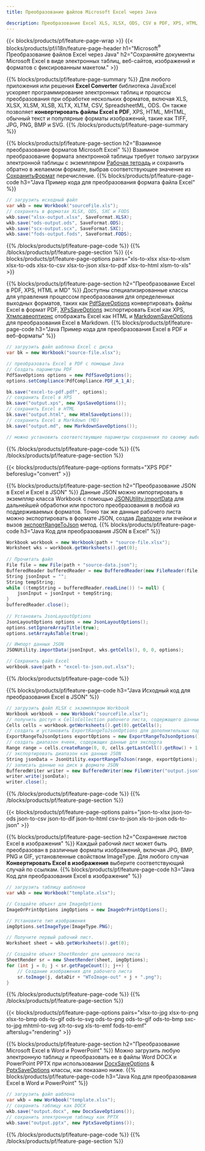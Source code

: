```yaml
---
title: Преобразование файлов Microsoft Excel через Java 

description: Преобразование Excel XLS, XLSX, ODS, CSV в PDF, XPS, HTML, JPEG, HTML и многие другие популярные форматы с помощью всего нескольких строк кода Java.
---
```

{{< blocks/products/pf/feature-page-wrap >}}
{{< blocks/products/pf/i18n/feature-page-header h1="Microsoft<sup>&reg;</sup> Преобразование файлов Excel через Java" h2="Сохраняйте документы Microsoft Excel в виде электронных таблиц, веб-сайтов, изображений и форматов с фиксированным макетом." >}}

{{% blocks/products/pf/feature-page-summary %}}
Для любого приложения или решения **Excel Converter** библиотека JavaExcel ускоряет программирование электронных таблиц и процессы преобразования при обработке нескольких форматов, включая XLS, XLSX, XLSM, XLSB, XLTX, XLTM, CSV, SpreadsheetML, ODS. Он также позволяет **конвертировать файлы Excel в PDF**, XPS, HTML, MHTML, обычный текст и популярные форматы изображений, такие как TIFF, JPG, PNG, BMP и SVG.
{{% /blocks/products/pf/feature-page-summary %}}

{{% blocks/products/pf/feature-page-section h2="Взаимное преобразование форматов Microsoft Excel" %}}
Взаимное преобразование формата электронной таблицы требует только загрузки электронной таблицы с экземпляром [Рабочая тетрадь](https://reference.aspose.com/cells/java/com.aspose.cells/Workbook) и сохранить обратно в желаемом формате, выбрав соответствующее значение из [СохранитьФормат](https://reference.aspose.com/cells/java/com.aspose.cells/SaveFormat) перечисление.
{{% blocks/products/pf/feature-page-code h3="Java Пример кода для преобразования формата файла Excel" %}}

```cs
// загрузить исходный файл
var wkb = new Workbook("sourceFile.xls");
// сохранять в форматах XLSX, ODS, SXC и FODS
wkb.save("xlsx-output.xlsx", SaveFormat.XLSX);
wkb.save("ods-output.ods", SaveFormat.ODS);
wkb.save("scx-output.scx", SaveFormat.SXC);
wkb.save("fods-output.fods", SaveFormat.FODS);

```
{{% /blocks/products/pf/feature-page-code %}}
{{% /blocks/products/pf/feature-page-section %}}
{{< blocks/products/pf/feature-page-options pairs="xls-to-xlsx xlsx-to-xlsm xlsx-to-ods xlsx-to-csv xlsx-to-json xlsx-to-pdf xlsx-to-html xlsm-to-xls" >}}


{{% blocks/products/pf/feature-page-section h2="Преобразование Excel в PDF, XPS, HTML и MD" %}}
Доступны специализированные классы для управления процессом преобразования для определенных выходных форматов, таких как [PdfSaveOptions](https://reference.aspose.com/cells/java/com.aspose.cells/PdfSaveOptions) конвертировать файлы Excel в формат PDF, [XPsSaveOptions](https://reference.aspose.com/cells/java/com.aspose.cells/XpsSaveOptions) экспортировать Excel как XPS, [Хтмлсавеоптионс](https://reference.aspose.com/cells/java/com.aspose.cells/HtmlSaveOptions) отображать Excel как HTML и [MarkdownSaveOptions](https://reference.aspose.com/cells/java/com.aspose.cells/MarkdownSaveOptions) для преобразования Excel в Markdown. 
{{% blocks/products/pf/feature-page-code h3="Java Пример кода для преобразования Excel в PDF и веб-форматы" %}}

```cs
// загрузить файл шаблона Excel с диска
var bk = new Workbook("source-file.xlsx");

// преобразовать Excel в PDF с помощью Java
// Создать параметры PDF
PdfSaveOptions options = new PdfSaveOptions();
options.setCompliance(PdfCompliance.PDF_A_1_A);

bk.save("excel-to-pdf.pdf", options);
// сохранить Excel в XPS
bk.save("output.xps", new XpsSaveOptions());
// сохранить Excel в HTML
bk.save("output.html", new HtmlSaveOptions());
// сохранить Excel в Markdown (MD)
bk.save("output.md", new MarkdownSaveOptions());

// можно установить соответствующие параметры сохранения по своему выбору перед сохранением в соответствующем формате

```
{{% /blocks/products/pf/feature-page-code %}}
{{% /blocks/products/pf/feature-page-section %}}

{{< blocks/products/pf/feature-page-options formats="XPS PDF" beforeslug="convert" >}}

{{% blocks/products/pf/feature-page-section h2="Преобразование JSON в Excel и Excel в JSON" %}}
Данные JSON можно импортировать в экземпляр класса Workbook с помощью [JSONUtility.importData](https://reference.aspose.com/cells/java/com.aspose.cells/jsonutility#importData) для дальнейшей обработки или простого преобразования в любой из поддерживаемых форматов. Точно так же данные рабочего листа можно экспортировать в формате JSON, создав [Диапазон](https://reference.aspose.com/cells/java/com.aspose.cells/range) или ячейки и вызов [экспортRangeToJson](https://reference.aspose.com/cells/java/com.aspose.cells/jsonutility) метод.
{{% blocks/products/pf/feature-page-code h3="Java Код для преобразования JSON в Excel" %}}
```cs
Workbook workbook = new Workbook(path + "source-file.xlsx");
Worksheet wks = workbook.getWorksheets().get(0);
		
// Прочитать файл
File file = new File(path + "source-data.json");
BufferedReader bufferedReader = new BufferedReader(new FileReader(file));
String jsonInput = "";
String tempString;
while ((tempString = bufferedReader.readLine()) != null) {
	jsonInput = jsonInput + tempString; 
}
bufferedReader.close();
							
// Установить JsonLayoutOptions
JsonLayoutOptions options = new JsonLayoutOptions();
options.setIgnoreArrayTitle(true);
options.setArrayAsTable(true);

// Импорт данных JSON
JSONUtility.importData(jsonInput, wks.getCells(), 0, 0, options);

// Сохранить файл Excel
workbook.save(path + "excel-to-json.out.xlsx");

```
{{% /blocks/products/pf/feature-page-code %}}

{{% blocks/products/pf/feature-page-code h3="Java Исходный код для преобразования Excel в JSON" %}}
```cs
// загрузить файл XLSX с экземпляром Workbook
Workbook workbook = new Workbook("sourceFile.xlsx");
// получить доступ к CellsCollection рабочего листа, содержащего данные для преобразования
Cells cells = workbook.getWorksheets().get(0).getCells();
// создать и установить ExportRangeToJsonOptions для дополнительных параметров
ExportRangeToJsonOptions exportOptions = new ExportRangeToJsonOptions();
// создать диапазон ячеек, содержащих данные для экспорта
Range range = cells.createRange(0, 0, cells.getLastCell().getRow() + 1, cells.getLastCell().getColumn() + 1);
// экспортировать диапазон как данные JSON
String jsonData = JsonUtility.exportRangeToJson(range, exportOptions);
// записать данные на диск в формате JSON
BufferedWriter writer = new BufferedWriter(new FileWriter("output.json"));
writer.write(jsonData);
writer.close();    

```
{{% /blocks/products/pf/feature-page-code %}}
{{% /blocks/products/pf/feature-page-section %}}

{{< blocks/products/pf/feature-page-options pairs="json-to-xlsx json-to-ods json-to-csv json-to-dif json-to-html csv-to-json xls-to-json ods-to-json" >}}

{{% blocks/products/pf/feature-page-section h2="Сохранение листов Excel в изображения" %}}
Каждый рабочий лист может быть преобразован в различные форматы изображений, включая JPG, BMP, PNG и GIF, установленные свойством ImageType. Для любого случая **Конвертировать Excel в изображения** выберите соответствующий случай по ссылкам.
{{% blocks/products/pf/feature-page-code h3="Java Код для преобразования Excel в изображение" %}}
```cs
// загрузить таблицу шаблонов
var wkb = new Workbook("template.xlsx");

// Создайте объект для ImageOptions
ImageOrPrintOptions imgOptions = new ImageOrPrintOptions();

// Установите тип изображения
imgOptions.setImageType(ImageType.PNG);

// Получите первый рабочий лист.
Worksheet sheet = wkb.getWorksheets().get(0);

// Создайте объект SheetRender для целевого листа
SheetRender sr = new SheetRender(sheet, imgOptions);
for (int j = 0; j < sr.getPageCount(); j++) {
	// Создание изображения для рабочего листа
	sr.toImage(j, dataDir + "WToImage-out" + j + ".png");
}

```
{{% /blocks/products/pf/feature-page-code %}}
{{% /blocks/products/pf/feature-page-section %}}

{{< blocks/products/pf/feature-page-options pairs="xlsx-to-jpg xlsx-to-png xlsx-to-bmp ods-to-gif ods-to-svg ods-to-png ods-to-gif ods-to-bmp sxc-to-jpg mhtml-to-svg xlt-to-svg xls-to-emf fods-to-emf" afterslug="rendering" >}}

{{% blocks/products/pf/feature-page-section h2="Преобразование Microsoft Excel в Word и PowerPoint" %}}
Можно загрузить любую электронную таблицу и преобразовать ее в файлы Word DOCX и PowerPoint PPTX при использовании [DocxSaveOptions](https://reference.aspose.com/cells/java/com.aspose.cells/DocxSaveOptions) & [PptxSaveOptions](https://reference.aspose.com/cells/java/com.aspose.cells/PptxSaveOptions) классы, как показано ниже.
{{% blocks/products/pf/feature-page-code h3="Java Код для преобразования Excel в Word и PowerPoint" %}}
```cs
// загрузить файл шаблона
var wkb = new Workbook("template.xlsx");
// сохранить таблицу как DOCX
wkb.save("output.docx", new DocxSaveOptions());
// сохранить электронную таблицу как PPTX
wkb.save("output.pptx", new PptxSaveOptions());

```
{{% /blocks/products/pf/feature-page-code %}}
{{% /blocks/products/pf/feature-page-section %}}
